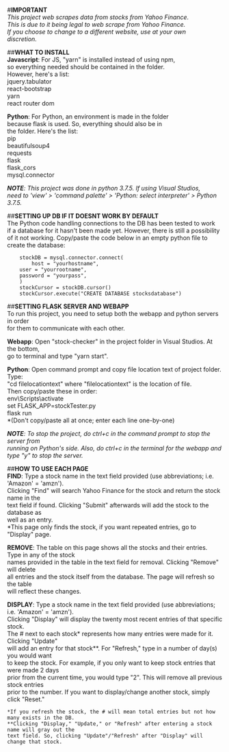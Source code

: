 #**IMPORTANT**  
*This project web scrapes data from stocks from Yahoo Finance.  
This is due to it being legal to web scrape from Yahoo Finance.  
If you choose to change to a different website, use at your own  
discretion.*  
  
  
##**WHAT TO INSTALL**  
**Javascript**: For JS, "yarn" is installed instead of using npm,  
so everything needed should be contained in the folder.  
However, here's a list:  
	jquery.tabulator  
	react-bootstrap  
	yarn  
	react router dom  
  
**Python**: For Python, an environment is made in the folder  
because flask is used. So, everything should also be in  
the folder. Here's the list:  
	pip  
	beautifulsoup4  
	requests  
	flask  
	flask_cors  
	mysql.connector  
  
*__NOTE__: This project was done in python 3.7.5. If using Visual Studios,  
need to 'view' > 'command palette' > 'Python: select interpreter' > Python 3.7.5.*  
  
##**SETTING UP DB IF IT DOESNT WORK BY DEFAULT**  
The Python code handling connections to the DB has been tested to work  
if a database for it hasn't been made yet. However, there is still a possibility  
of it not working. Copy/paste the code below in an empty python file to create the database:  
  
```if __name__ == '__main__':
    stockDB = mysql.connector.connect(
        host = "yourhostname",
	user = "yourrootname",
	password = "yourpass",
    )
    stockCursor = stockDB.cursor()
    stockCursor.execute("CREATE DATABASE stocksdatabase")
```
  
##**SETTING FLASK SERVER AND WEBAPP**  
To run this project, you need to setup both the webapp and python servers in order  
for them to communicate with each other.  
  
**Webapp**: Open "stock-checker" in the project folder in Visual Studios. At the bottom,  
	go to terminal and type "yarn start".  
  
**Python**: Open command prompt and copy file location text of project folder. Type:  
	"cd filelocationtext" where "filelocationtext" is the location of file.  
	Then copy/paste these in order:  
	env\Scripts\activate  
	set FLASK_APP=stockTester.py  
	flask run  
	*(Don't copy/paste all at once; enter each line one-by-one)  
  
*__NOTE__:  To stop the project, do ctrl+c in the command prompt to stop the server from  
	running on Python's side. Also, do ctrl+c in the terminal for the webapp and  
	type "y" to stop the server.*  
  
##**HOW TO USE EACH PAGE**  
**FIND**: 	Type a stock name in the text field provided (use abbreviations; i.e. 'Amazon' = 'amzn').  
	Clicking "Find" will search Yahoo Finance for the stock and return the stock name in the  
	text field if found. Clicking "Submit" afterwards will add the stock to the database as  
	well as an entry.  
	*This page only finds the stock, if you want repeated entries, go to "Display" page.  
  
**REMOVE**:	The table on this page shows all the stocks and their entries. Type in any of the stock  
	names provided in the table in the text field for removal. Clicking "Remove" will delete  
	all entries and the stock itself from the database. The page will refresh so the table  
	will reflect these changes.  
  
**DISPLAY**: Type a stock name in the text field provided (use abbreviations; i.e. 'Amazon' = 'amzn').  
	 Clicking "Display" will display the twenty most recent entries of that specific stock.   
	 The # next to each stock* represents how many entries were made for it. Clicking "Update"  
	 will add an entry for that stock**. For "Refresh," type in a number of day(s) you would want  
	 to keep the stock. For example, if you only want to keep stock entries that were made 2 days  
	 prior from the current time, you would type "2". This will remove all previous stock entries  
	 prior to the number. If you want to display/change another stock, simply click "Reset."  
  
	*If you refresh the stock, the # will mean total entries but not how many exists in the DB.  
	**Clicking "Display," "Update," or "Refresh" after entering a stock name will gray out the  
	text field. So, clicking "Update"/"Refresh" after "Display" will change that stock.  
